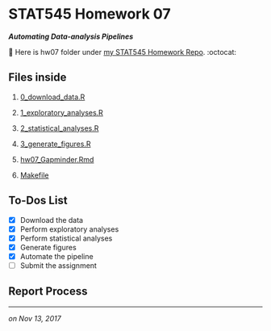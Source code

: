 
# STAT545 Homework 07 

_**Automating Data-analysis Pipelines**_

:round_pushpin: Here is hw07 folder under [my STAT545 Homework Repo](https://github.com/xinmiaow/STAT545-hw-Wang-Xinmiao). :octocat:


## Files inside

1. [0_download_data.R](https://github.com/xinmiaow/STAT545-hw-Wang-Xinmiao/blob/master/hw07/0_download_data.R)

2. [1_exploratory_analyses.R](https://github.com/xinmiaow/STAT545-hw-Wang-Xinmiao/blob/master/hw07/1_exploratory_analyses.R)

3. [2_statistical_analyses.R](https://github.com/xinmiaow/STAT545-hw-Wang-Xinmiao/blob/master/hw07/2_statistical_analyses.R)

4. [3_generate_figures.R](https://github.com/xinmiaow/STAT545-hw-Wang-Xinmiao/blob/master/hw07/3_generate_figures.R)

5. [hw07_Gapminder.Rmd](https://github.com/xinmiaow/STAT545-hw-Wang-Xinmiao/blob/master/hw07/hw07_Gapminder.Rmd)

6. [Makefile](https://github.com/xinmiaow/STAT545-hw-Wang-Xinmiao/blob/master/hw07/Makefile)



## To-Dos List

- [X] Download the data
- [X] Perform exploratory analyses
- [X] Perform statistical analyses
- [X] Generate figures
- [X] Automate the pipeline
- [ ] Submit the assignment

## Report Process



***
*on Nov 13, 2017*


